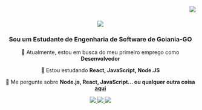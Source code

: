 <img align="right" src="https://visitor-badge.laobi.icu/badge?page_id=Josenepo.Josenepo" />

<h1 align="center">
    <img src="https://readme-typing-svg.herokuapp.com/?font=Righteous&size=35&center=true&vCenter=true&width=500&height=70&duration=4000&lines=Ola+!+👋;+Sou+Raimundo+José!;" />
</h1>

<h3 align="center">Sou um Estudante de Engenharia de Software de Goiania-GO</h3>

<div align="center">
 
 🔭 Atualmente, estou em busca do meu primeiro emprego como **Desenvolvedor**
 
 🌱 Estou estudando **React, JavaScript, Node.JS**

💬 Me pergunte sobre **Node.js, React, JavaScript... ou qualquer outra coisa [aqui](https://github.com/Josenepo/Josenepo/issues)**
 </div>


 <div align="center"> 
  <a href="mailto:raimundo.silva@al.infnet.edu.br">
    <img src="https://img.shields.io/badge/Gmail-333333?style=for-the-badge&logo=gmail&logoColor=red" />
  </a>
  <a href="https://www.linkedin.com/in/josenepo/" target="_blank">
    <img src="https://img.shields.io/badge/LinkedIn-0077B5?style=for-the-badge&logo=linkedin&logoColor=white" target="_blank" />
  </a>
  <a href="https://github.com/JoseNepo" target="_blank">
     <img src="https://img.shields.io/badge/Portfolio-FF5722?style=for-the-badge&logo=todoist&logoColor=white" target="_blank" /> <!-- sqlite, safari, google-chrome are other good icon options -->
  </a>
</div>


